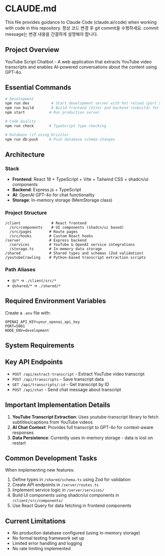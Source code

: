 # CLAUDE.md

This file provides guidance to Claude Code (claude.ai/code) when working with code in this repository.
항상 코드 변경 후 git commit을 수행하세요.
commit message는 변경 내용을 간결하게 설명해야 합니다.

## Project Overview

YouTube Script Chatbot - A web application that extracts YouTube video transcripts and enables AI-powered conversations about the content using GPT-4o.

## Essential Commands

```bash
# Development
npm run dev          # Start development server with hot reload (port 5001)
npm run build        # Build frontend (Vite) and backend (esbuild) for production
npm start           # Run production server

# Code Quality
npm run check       # TypeScript type checking

# Database (if using Drizzle)
npm run db:push     # Push database schema changes
```

## Architecture

### Stack

- **Frontend**: React 18 + TypeScript + Vite + Tailwind CSS + shadcn/ui components
- **Backend**: Express.js + TypeScript
- **AI**: OpenAI GPT-4o for chat functionality
- **Storage**: In-memory storage (MemStorage class)

### Project Structure

```
/client              # React frontend
  /src/components    # UI components (shadcn/ui based)
  /src/pages        # Route pages
  /src/hooks        # Custom React hooks
/server             # Express backend
  /services         # YouTube & OpenAI service integrations
  /storage.ts       # In-memory data storage
/shared             # Shared types and schemas (Zod validation)
/youtubeCrawling    # Python-based transcript extraction scripts
```

### Path Aliases

- `@/*` → `./client/src/*`
- `@shared/*` → `./shared/*`

## Required Environment Variables

Create a `.env` file with:

```
OPENAI_API_KEY=your_openai_api_key
PORT=5001
NODE_ENV=development
```

## System Requirements

## Key API Endpoints

- `POST /api/extract-transcript` - Extract YouTube video transcript
- `POST /api/transcripts` - Save transcript data
- `GET /api/transcripts/:id` - Get transcript by ID
- `POST /api/chat` - Send chat message about transcript

## Important Implementation Details

1. **YouTube Transcript Extraction**: Uses youtube-transcript library to fetch subtitles/captions from YouTube videos
2. **AI Chat Context**: Provides full transcript to GPT-4o for context-aware responses
3. **Data Persistence**: Currently uses in-memory storage - data is lost on restart

## Common Development Tasks

When implementing new features:

1. Define types in `/shared/schema.ts` using Zod for validation
2. Create API endpoints in `/server/routes.ts`
3. Implement service logic in `/server/services/`
4. Build UI components using shadcn/ui components in `/client/src/components/`
5. Use React Query for data fetching in frontend components

## Current Limitations

- No production database configured (using in-memory storage)
- No formal testing framework set up
- Limited error handling and logging
- No rate limiting implemented
